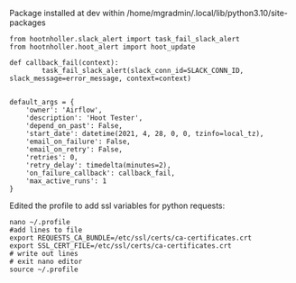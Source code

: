 Package installed at dev within /home/mgradmin/.local/lib/python3.10/site-packages

    from hootnholler.slack_alert import task_fail_slack_alert
    from hootnholler.hoot_alert import hoot_update    
    
    def callback_fail(context):
            task_fail_slack_alert(slack_conn_id=SLACK_CONN_ID, slack_message=error_message, context=context)
    
    
    default_args = {
        'owner': 'Airflow',
        'description': 'Hoot Tester',
        'depend_on_past': False,
        'start_date': datetime(2021, 4, 28, 0, 0, tzinfo=local_tz),
        'email_on_failure': False,
        'email_on_retry': False,
        'retries': 0,
        'retry_delay': timedelta(minutes=2),
        'on_failure_callback': callback_fail,
        'max_active_runs': 1
    }


Edited the profile to add ssl variables for python requests:
```
nano ~/.profile
#add lines to file
export REQUESTS_CA_BUNDLE=/etc/ssl/certs/ca-certificates.crt
export SSL_CERT_FILE=/etc/ssl/certs/ca-certificates.crt
# write out lines
# exit nano editor
source ~/.profile
```